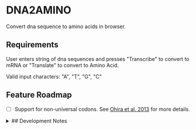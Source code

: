 # DNA2AMINO

Convert dna sequence to amino acids in browser.

## Requirements

User enters string of dna sequences and presses "Transcribe" to convert to mRNA or "Translate" to convert to Amino Acid.

Valid input characters: "A", "T", "G", "C"

## Feature Roadmap

- [ ] Support for non-universal codons.
See [Ohira et al. 2013](https://www.ncbi.nlm.nih.gov/pmc/articles/PMC3597805/) for more details.

<details><summary>## Development Notes</summary>
- Webapp created with Svelte, Vite, & TypeScript
- `pnpm` for package manager instead of npm 
</details>